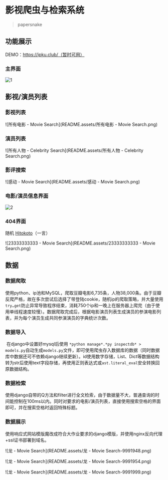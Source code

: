 # 影视爬虫与检索系统

> papersnake

## 功能展示

DEMO：https://ipku.club/（暂时可用）

### 主界面

![1](README.assets/1.gif)

## 影视/演员列表

### 影视列表

![所有电影 - Movie Search](README.assets/所有电影 - Movie Search.png)

### 演员列表

![所有人物 - Celebrity Search](README.assets/所有人物 - Celebrity Search.png)

### 影评搜索

![感动 - Movie Search](README.assets/感动 - Movie Search.png)

### 电影/演员信息界面

![2](README.assets/2.gif)

### 404界面

随机 [Hitokoto](https://hitokoto.cn/)（一言）

![23333333333 - Movie Search](README.assets/23333333333 - Movie Search.png)

## 数据

### 数据爬取

​		使用python、ip池和MySQL，爬取豆瓣电影6,735条，人物38,000条。由于豆瓣反爬严格，故在多次尝试后选择了带登陆cookie，随机ip的爬取策略，并大量使用```try…get```防止异常导致程序结束，消耗750个ip和一晚上在服务器上爬完（由于使用单线程速度较慢）。数据爬取完成后，根据电影演员列表生成演员的参演电影列表，并为每个演员生成共同参演演员的字典统计次数。

### 数据导入

​		在django中设置好mysql后使用 ```*python manage*.*py inspectdb* > models.py```自动生成```models.py```文件，即可使用爬虫存入数据库的数据（同时数据库中数据还可不依赖django继续更新）。id使用数字存储，List、Dict等数据结构转为str后使用text字段存储，再使用正则表达式或```ast.literal_eval```安全转换回原数据结构。

### 数据检索

​		使用django自带的Q方法和filter进行全文检索，由于数据量不大，普通查询的时间能控制在100ms以内。同时对要求的电影/演员列表，直接使用搜索空格的界面即可，并在搜索空格时返回特殊标题。

### 数据展示

​		使用响应式网站模版魔改成符合大作业要求的django模版，并使用nginx反向代理+ssl证书部署到域名。

![龙 - Movie Search](README.assets/龙 - Movie Search-9991948.png)

![龙 - Movie Search](README.assets/龙 - Movie Search-9991954.png)

![龙 - Movie Search](README.assets/龙 - Movie Search-9991999.png)

